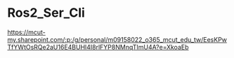 # Ros2_Ser_Cli

https://mcut-my.sharepoint.com/:p:/g/personal/m09158022_o365_mcut_edu_tw/EesKPwTfYWtOsRQe2aU16E4BUHl4I8rlFYP8NMnqTImU4A?e=XkoaEb
